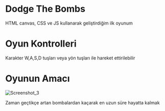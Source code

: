 # Dodge The Bombs
HTML canvas, CSS ve JS kullanarak geliştirdiğim ilk oyunum
# Oyun Kontrolleri
Karakter W,A,S,D tuşları veya yön tuşları ile hareket ettirilebilir
# Oyunun Amacı

![Screenshot_3](https://user-images.githubusercontent.com/94222577/165833214-57dbf44b-8354-48f2-b87c-63bde3d92185.png)

Zaman geçtikçe artan bombalardan kaçarak en uzun süre hayatta kalmak
